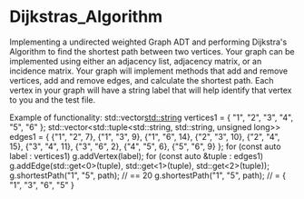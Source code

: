# Dijkstras_Algorithm
Implementing a undirected weighted Graph ADT and performing Dijkstra's Algorithm to find the shortest path between two vertices. Your graph can be implemented using either an adjacency list, adjacency matrix, or an incidence matrix. Your graph will implement methods that add and remove vertices, add and remove edges, and calculate the shortest path. Each vertex in your graph will have a string label that will help identify that vertex to you and the test file.

Example of functionality:
std::vector<std::string> vertices1 = { "1", "2", "3", "4", "5", "6" };
std::vector<std::tuple<std::string, std::string, unsigned long>>
edges1 = { {"1", "2", 7}, {"1", "3", 9}, {"1", "6", 14}, {"2", "3",
10}, {"2", "4", 15}, {"3", "4", 11}, {"3", "6", 2}, {"4", "5", 6},
{"5", "6", 9} };
for (const auto label : vertices1) g.addVertex(label);
for (const auto &tuple : edges1) g.addEdge(std::get<0>(tuple),
std::get<1>(tuple), std::get<2>(tuple));
g.shortestPath("1", "5", path); // == 20
g.shortestPath("1", "5", path); // = { "1", "3", "6", "5" }
